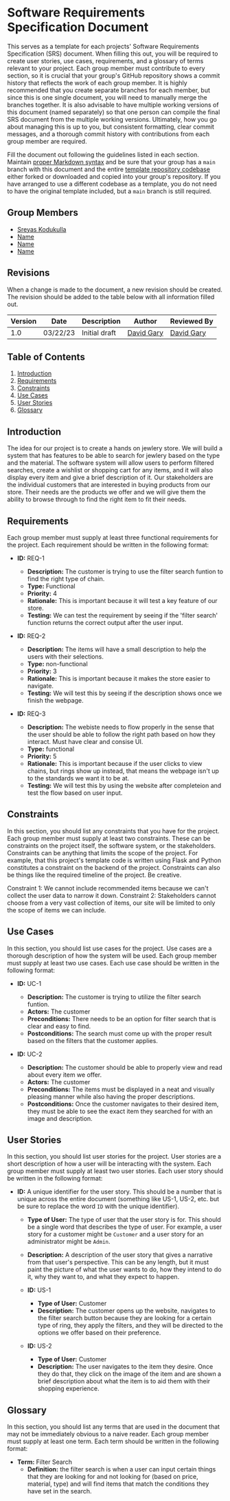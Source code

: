 # Software Requirements Specification Document

This serves as a template for each projects' Software Requirements Specification (SRS) document. When filling this out, you will be required to create user stories, use cases, requirements, and a glossary of terms relevant to your project. Each group member must contribute to every section, so it is crucial that your group's GitHub repository shows a commit history that reflects the work of each group member. It is highly recommended that you create separate branches for each member, but since this is one single document, you will need to manually merge the branches together. It is also advisable to have multiple working versions of this document (named separately) so that one person can compile the final SRS document from the multiple working versions. Ultimately, how you go about managing this is up to you, but consistent formatting, clear commit messages, and a thorough commit history with contributions from each group member are required.

Fill the document out following the guidelines listed in each section. Maintain [proper Markdown syntax](https://www.markdownguide.org/basic-syntax/) and be sure that your group has a `main` branch with this document and the entire [template repository codebase](https://github.com/david-gary/onlineStoreTemplate) either forked or downloaded and copied into your group's repository. If you have arranged to use a different codebase as a template, you do not need to have the original template included, but a `main` branch is still required.

## Group Members

* [Sreyas Kodukulla](mmailto:skodukul@uncc.edu)
* [Name](mmailto:email@uncc.edu)
* [Name](mmailto:email@uncc.edu)
* [Name](mmailto:email@uncc.edu)

## Revisions

When a change is made to the document, a new revision should be created. The revision should be added to the table below with all information filled out.

| Version | Date | Description | Author | Reviewed By |
| --- | --- | --- | --- | --- |
| 1.0 | 03/22/23 | Initial draft | [David Gary](mailto:dgary9@uncc.edu) | [David Gary](mailto:dgary@uncc.edu) |

## Table of Contents

1. [Introduction](#introduction)
2. [Requirements](#requirements)
3. [Constraints](#constraints)
4. [Use Cases](#use-cases)
5. [User Stories](#user-stories)
6. [Glossary](#glossary)

## Introduction

The idea for our project is to create a hands on jewlery store. We will build a system that has features to be able to search for jewlery based on the type and the material. The software system will allow users to perform filtered searches, create a wishlist or shopping cart for any items, and it will also display every item and give a brief description of it. Our stakeholders are the individual customers that are interested in buying products from our store. Their needs are the products we offer and we will give them the ability to browse through to find the right item to fit their needs.


## Requirements

Each group member must supply at least three functional requirements for the project. Each requirement should be written in the following format:

  * **ID:** REQ-1
    * **Description:** The customer is trying to use the filter search funtion to find the right type of chain.
    * **Type:** Functional
    * **Priority:** 4
    * **Rationale:** This is important because it will test a key feature of our store.
    * **Testing:** We can test the requirement by seeing if the 'filter search' function returns the correct output after the user input.

  * **ID:** REQ-2
    * **Description:** The items will have a small description to help the users with their selections.
    * **Type:** non-functional
    * **Priority:** 3
    * **Rationale:** This is important because it makes the store easier to navigate.
    * **Testing:** We will test this by seeing if the description shows once we finish the webpage.

  * **ID:** REQ-3
    * **Description:** The webiste needs to flow properly in the sense that the user should be able to follow the right path based on how they interact. Must have clear and consise UI.
    * **Type:** functional
    * **Priority:** 5
    * **Rationale:** This is important because if the user clicks to view chains, but rings show up instead, that means the webpage isn't up to the standards we want it to be at.
    * **Testing:** We will test this by using the website after completeion and test the flow based on user input.

## Constraints

In this section, you should list any constraints that you have for the project. Each group member must supply at least two constraints. These can be constraints on the project itself, the software system, or the stakeholders. Constraints can be anything that limits the scope of the project. For example, that this project's template code is written using Flask and Python constitutes a constraint on the backend of the project. Constraints can also be things like the required timeline of the project. Be creative.

Constraint 1: We cannot include recommended items because we can't collect the user data to narrow it down.
Constraint 2: Stakeholders cannot choose from a very vast collection of items, our site will be limited to only the scope of items we can include. 

## Use Cases

In this section, you should list use cases for the project. Use cases are a thorough description of how the system will be used. Each group member must supply at least two use cases. Each use case should be written in the following format:

  * **ID:** UC-1
    * **Description:** The customer is trying to utilize the filter search funtion.
    * **Actors:** The customer
    * **Preconditions:** There needs to be an option for filter search that is clear and easy to find.
    * **Postconditions:** The search must come up with the proper result based on the filters that the customer applies.

  * **ID:** UC-2
    * **Description:** The customer should be able to properly view and read about every item we offer.
    * **Actors:** The customer
    * **Preconditions:** The items must be displayed in a neat and visually pleasing manner while also having the proper descriptions.
    * **Postconditions:** Once the customer navigates to their desired item, they must be able to see the exact item they searched for with an image and description.

## User Stories

In this section, you should list user stories for the project. User stories are a short description of how a user will be interacting with the system. Each group member must supply at least two user stories. Each user story should be written in the following format:

* **ID:** A unique identifier for the user story. This should be a number that is unique across the entire document (something like US-1, US-2, etc. but be sure to replace the word `ID` with the unique identifier).
  * **Type of User:** The type of user that the user story is for. This should be a single word that describes the type of user. For example, a user story for a customer might be `Customer` and a user story for an administrator might be `Admin`.
  * **Description:** A description of the user story that gives a narrative from that user's perspective. This can be any length, but it must paint the picture of what the user wants to do, how they intend to do it, why they want to, and what they expect to happen.

  * **ID:** US-1
    * **Type of User:** Customer
    * **Description:** The customer opens up the website, navigates to the filter search button because they are looking for a certain type of ring, they apply the filters, and they will be directed to the options we offer based on their preference.

  * **ID:** US-2
    * **Type of User:** Customer
    * **Description:** The user navigates to the item they desire. Once they do that, they click on the image of the item and are shown a brief description about what the item is to aid them with their shopping experience.

## Glossary

In this section, you should list any terms that are used in the document that may not be immediately obvious to a naive reader. Each group member must supply at least one term. Each term should be written in the following format:

* **Term:** Filter Search
  * **Definition:** the filter search is when a user can input certain things that they are looking for and not looking for (based on price, material, type) and will find items that match the conditions they have set in the search.
